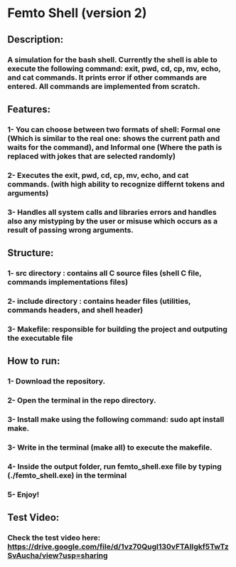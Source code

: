 # Femto Shell (version 2)
## Description:
### A simulation for the bash shell. Currently the shell is able to execute the following command: exit, pwd, cd, cp, mv, echo, and cat commands. It prints error if other commands are entered. All commands are implemented from scratch.
## Features:
### 1- You can choose between two formats of shell: Formal one (Which is similar to the real one: shows the current path and waits for the command), and Informal one (Where the path is replaced with jokes that are selected randomly)
### 2- Executes the exit, pwd, cd, cp, mv, echo, and cat commands. (with high ability to recognize differnt tokens and arguments)
### 3- Handles all system calls and libraries errors and handles also any mistyping by the user or misuse which occurs as a result of passing wrong arguments.
## Structure:
### 1- src directory : contains all C source files (shell C file, commands implementations files)
### 2- include directory : contains header files (utilities, commands headers, and shell header)
### 3- Makefile: responsible for building the project and outputing the executable file
## How to run:
### 1- Download the repository.
### 2- Open the terminal in the repo directory.
### 3- Install make using the following command: sudo apt install make.
### 3- Write in the terminal (make all) to execute the makefile.
### 4- Inside the output folder, run femto_shell.exe file by typing (./femto_shell.exe) in the terminal
### 5- Enjoy!
## Test Video:
### Check the test video here: https://drive.google.com/file/d/1vz70QugI130vFTAIIgkf5TwTzSvAucha/view?usp=sharing
